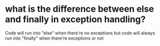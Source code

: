 # what is the difference between else and finally in exception handling?

Code will run into "else" when there're no exceptions
but code will always run into "finally" when there're exceptions or not  